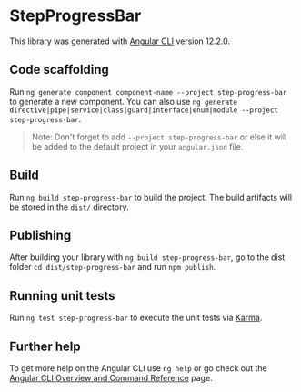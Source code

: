 # StepProgressBar

This library was generated with [Angular CLI](https://github.com/angular/angular-cli) version 12.2.0.

## Code scaffolding

Run `ng generate component component-name --project step-progress-bar` to generate a new component. You can also use `ng generate directive|pipe|service|class|guard|interface|enum|module --project step-progress-bar`.
> Note: Don't forget to add `--project step-progress-bar` or else it will be added to the default project in your `angular.json` file. 

## Build

Run `ng build step-progress-bar` to build the project. The build artifacts will be stored in the `dist/` directory.

## Publishing

After building your library with `ng build step-progress-bar`, go to the dist folder `cd dist/step-progress-bar` and run `npm publish`.

## Running unit tests

Run `ng test step-progress-bar` to execute the unit tests via [Karma](https://karma-runner.github.io).

## Further help

To get more help on the Angular CLI use `ng help` or go check out the [Angular CLI Overview and Command Reference](https://angular.io/cli) page.
